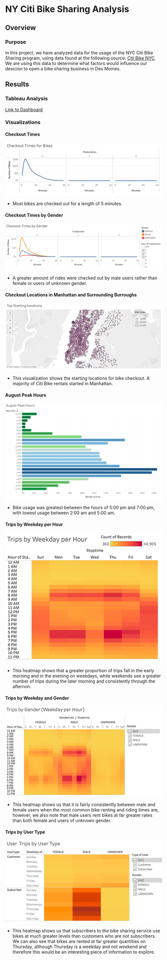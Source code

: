 # NY Citi Bike Sharing Analysis

## Overview
### Purpose
In this project, we have analyzed data for the usage of the NYC Citi Bike Sharing program, using data found at the following source: [Citi Bike NYC](https://ride.citibikenyc.com/system-data). We are using this data to determine what factors would influence our desicion to open a bike sharing business in Des Moines.

## Results

### Tableau Analysis
[Link to Dashboard](https://public.tableau.com/views/NYCCitiBikesChallenge_16433998963730/CitiBike?:language=en-US&:display_count=n&:origin=viz_share_link)

### Visualizations

#### Checkout Times
![checkouttimes](Resources/Checkout_Times.png)
- Most bikes are checked out for a length of 5 minutes.

#### Checkout Times by Gender
![checkouttimesgender](Resources/Checkout_Times_Gender.png)
- A greater amount of rides were checked out by male users rather than female or users of unknown gender.

#### Checkout Locations in Manhattan and Surrounding Burroughs
![checkoutlocations](Resources/Checkout_Locations.png)
- This visualization shows the starting locations for bike checkout. A majority of Citi Bike rentals started in Manhattan.

#### August Peak Hours
![August](Resources/August_Peak_Hours.png)
- Bike usage was greatest between the hours of 5:00 pm and 7:00 pm, with lowest usage between 2:00 am and 5:00 am.

#### Trips by Weekday per Hour
![Trips_By_Weekday](Resources/Trips_By_Weekday.png)
- This heatmap shows that a greater proportion of trips fall in the early morning and in the evening on weekdays, while weekends see a greater number of trips during the later morning and consistently through the afternon.

#### Trips by Weekday and Gender
![Trips_By_Gender](Resources/Trips_By_Gender.png)
- This heatmap shows us that it is fairly consistently between male and female users when the most common bike renting and riding times are, however, we also note that male users rent bikes at far greater rates than both female and users of unknown gender.

#### Trips by User Type
![Trips_By_User_Type](Resources/Trips_By_User_Type.png)
- This heatmap shows us that subscribers to the bike sharing service use bikes at much greater levels than customers who are not subscribers. We can also see that bikes are rented at far greater quantities on Thursday, although Thursday is a weekday and not weekend and therefore this would be an interesting piece of information to explore.
